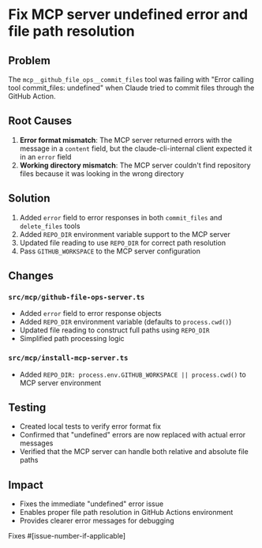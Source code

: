 # Fix MCP server undefined error and file path resolution

## Problem

The `mcp__github_file_ops__commit_files` tool was failing with "Error calling tool commit_files: undefined" when Claude tried to commit files through the GitHub Action.

## Root Causes

1. **Error format mismatch**: The MCP server returned errors with the message in a `content` field, but the claude-cli-internal client expected it in an `error` field
2. **Working directory mismatch**: The MCP server couldn't find repository files because it was looking in the wrong directory

## Solution

1. Added `error` field to error responses in both `commit_files` and `delete_files` tools
2. Added `REPO_DIR` environment variable support to the MCP server
3. Updated file reading to use `REPO_DIR` for correct path resolution
4. Pass `GITHUB_WORKSPACE` to the MCP server configuration

## Changes

### `src/mcp/github-file-ops-server.ts`

- Added `error` field to error response objects
- Added `REPO_DIR` environment variable (defaults to `process.cwd()`)
- Updated file reading to construct full paths using `REPO_DIR`
- Simplified path processing logic

### `src/mcp/install-mcp-server.ts`

- Added `REPO_DIR: process.env.GITHUB_WORKSPACE || process.cwd()` to MCP server environment

## Testing

- Created local tests to verify error format fix
- Confirmed that "undefined" errors are now replaced with actual error messages
- Verified that the MCP server can handle both relative and absolute file paths

## Impact

- Fixes the immediate "undefined" error issue
- Enables proper file path resolution in GitHub Actions environment
- Provides clearer error messages for debugging

Fixes #[issue-number-if-applicable]
